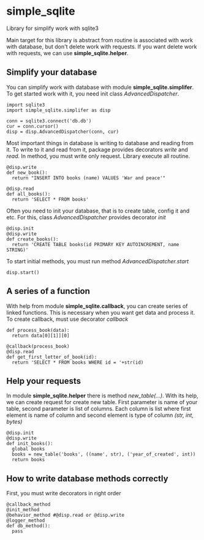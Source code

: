 # simple_sqlite
Library for simplify work with sqlite3


Main target for this library is abstract from 
routine is associated with work with database,
but don't delete work with requests. 
If you want delete work with requests, we can 
use **simple_sqlite.helper**.

## Simplify your database
You can simplify work with database with module
**simple_sqlite.simplifer**. To get started work with it, 
you need init class *AdvancedDispatcher*.
```
import sqlite3 
import simple_sqlite.simplifer as disp

conn = sqlite3.connect('db.db')
cur = conn.cursor()
disp = disp.AdvancedDispatcher(conn, cur)
```

Most important things in database is writing to database and 
reading from it. To write to it and read from it, package provides
decorators *write* and *read*. In method, you must write only
request. Library execute all routine.
```
@disp.write
def new_book():
  return "INSERT INTO books (name) VALUES 'War and peace'"
  
@disp.read
def all_books():
  return 'SELECT * FROM books'
```

Often you need to init your database, that is to create table,
config it and etc. For this, class *AdvancedDispatcher* provides
decorator *init*
```
@disp.init
@disp.write
def create_books():
  return 'CREATE TABLE books(id PRIMARY KEY AUTOINCREMENT, name STRING)'
```

To start initial methods, you must run method *AdvancedDispatcher.start*
```
disp.start()
```

## A series of a function
With help from module **simple_sqlite.callback**, you can create 
series of linked functions. This is necessary when you want get data and
process it. To create callback, must use decorator *callback*
```
def process_book(data):
  return data[0][1]][0]
  
@callback(process_book)
@disp.read
def get_first_letter_of_book(id):
  return 'SELECT * FROM books WHERE id = '+str(id)
```

## Help your requests
In module **simple_sqlite.helper** there is method *new_table(...)*.
With its help, we can create request for create new table. First parameter is
name of your table, second parameter is list of columns. Each column is list where
first element is name of column and second element is type of column *(str, int, bytes)*
```
@disp.init
@disp.write
def init_books():
  global books
  books = new_table('books', ((name', str), ('year_of_created', int))
  return books
```

## How to write database methods correctly
First, you must write decorators in right order
```
@callback_method
@init_method
@behavior_method #@disp.read or @disp.write
@logger_method
def db_method():
  pass
```
